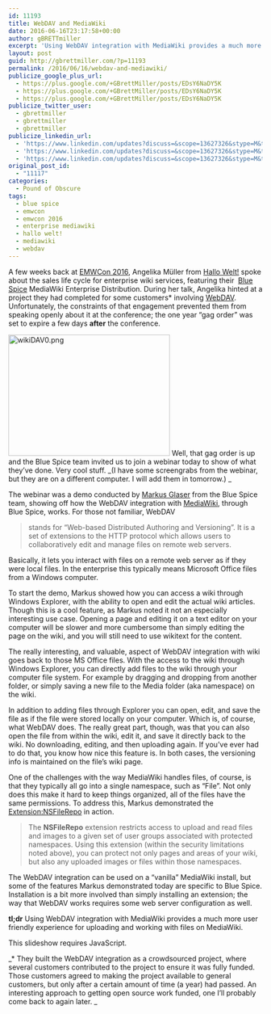 ```yaml
---
id: 11193
title: WebDAV and MediaWiki
date: 2016-06-16T23:17:58+00:00
author: gBRETTmiller
excerpt: 'Using WebDAV integration with MediaWiki provides a much more user friendly experience for uploading and working with files on MediaWiki. '
layout: post
guid: http://gbrettmiller.com/?p=11193
permalink: /2016/06/16/webdav-and-mediawiki/
publicize_google_plus_url:
  - https://plus.google.com/+GBrettMiller/posts/EDsY6NaDY5K
  - https://plus.google.com/+GBrettMiller/posts/EDsY6NaDY5K
  - https://plus.google.com/+GBrettMiller/posts/EDsY6NaDY5K
publicize_twitter_user:
  - gbrettmiller
  - gbrettmiller
  - gbrettmiller
publicize_linkedin_url:
  - 'https://www.linkedin.com/updates?discuss=&scope=13627326&stype=M&topic=6149424661466800128&type=U&a=1n_B'
  - 'https://www.linkedin.com/updates?discuss=&scope=13627326&stype=M&topic=6149424661466800128&type=U&a=1n_B'
  - 'https://www.linkedin.com/updates?discuss=&scope=13627326&stype=M&topic=6149424661466800128&type=U&a=1n_B'
original_post_id:
  - "11117"
categories:
  - Pound of Obscure
tags:
  - blue spice
  - emwcon
  - emwcon 2016
  - enterprise mediawiki
  - hallo welt!
  - mediawiki
  - webdav
---
```

A few weeks back at [EMWCon 2016](https://gbrettmiller.com/2016/05/26/emwcon-2016-some-notes-day-2/), Angelika Müller from [Hallo Welt!](http://hallowelt.com/) spoke about the sales life cycle for enterprise wiki services, featuring their  [Blue Spice](http://bluespice.com/) MediaWiki Enterprise Distribution. During her talk, Angelika hinted at a project they had completed for some customers* involving [WebDAV](http://www.webdav.org/). Unfortunately, the constraints of that engagement prevented them from speaking openly about it at the conference; the one year &#8220;gag order&#8221; was set to expire a few days **after** the conference.

<img class=" size-full wp-image-11264 alignright" src="https://i0.wp.com/167.99.231.190/wp-content/uploads/2016/06/wikidav01.png?resize=320%2C240" alt="wikiDAV0.png" width="320" height="240" srcset="https://i0.wp.com/gbrettmiller.com/wp-content/uploads/2016/06/wikidav01.png?w=320 320w, https://i0.wp.com/gbrettmiller.com/wp-content/uploads/2016/06/wikidav01.png?resize=300%2C225 300w" sizes="(max-width: 320px) 100vw, 320px" data-recalc-dims="1" /> Well, that gag order is up and the Blue Spice team invited us to join a webinar today to show of what they&#8217;ve done. Very cool stuff. _(I have some screengrabs from the webinar, but they are on a different computer. I will add them in tomorrow.) _

The webinar was a demo conducted by [Markus Glaser](https://twitter.com/mrglaser) from the Blue Spice team, showing off how the WebDAV integration with [MediaWiki](https://www.mediawiki.org/wiki/MediaWiki), through Blue Spice, works. For those not familiar, WebDAV

> stands for &#8220;Web-based Distributed Authoring and Versioning&#8221;. It is a set of extensions to the HTTP protocol which allows users to collaboratively edit and manage files on remote web servers.

Basically, it lets you interact with files on a remote web server as if they were local files. In the enterprise this typically means Microsoft Office files from a Windows computer.

To start the demo, Markus showed how you can access a wiki through Windows Explorer, with the ability to open and edit the actual wiki articles. Though this is a cool feature, as Markus noted it not an especially interesting use case. Opening a page and editing it on a text editor on your computer will be slower and more cumbersome than simply editing the page on the wiki, and you will still need to use wikitext for the content.

The really interesting, and valuable, aspect of WebDAV integration with wiki goes back to those MS Office files. With the access to the wiki through Windows Explorer, you can directly add files to the wiki through your computer file system. For example by dragging and dropping from another folder, or simply saving a new file to the Media folder (aka namespace) on the wiki.

In addition to adding files through Explorer you can open, edit, and save the file as if the file were stored locally on your computer. Which is, of course, what WebDAV does. The really great part, though, was that you can also open the file from within the wiki, edit it, and save it directly back to the wiki. No downloading, editing, and then uploading again. If you&#8217;ve ever had to do that, you know how nice this feature is. In both cases, the versioning info is maintained on the file&#8217;s wiki page.

One of the challenges with the way MediaWiki handles files, of course, is that they typically all go into a single namespace, such as &#8220;File&#8221;. Not only does this make it hard to keep things organized, all of the files have the same permissions. To address this, Markus demonstrated the [Extension:NSFileRepo](https://www.mediawiki.org/wiki/Extension:NSFileRepo) in action.

> The **NSFileRepo** extension restricts access to upload and read files and images to a given set of user groups associated with protected namespaces. Using this extension (within the security limitations noted above), you can protect not only pages and areas of your wiki, but also any uploaded images or files within those namespaces.

The WebDAV integration can be used on a &#8220;vanilla&#8221; MediaWiki install, but some of the features Markus demonstrated today are specific to Blue Spice. Installation is a bit more involved than simply installing an extension; the way that WebDAV works requires some web server configuration as well.

**tl;dr** Using WebDAV integration with MediaWiki provides a much more user friendly experience for uploading and working with files on MediaWiki.

<p class="jetpack-slideshow-noscript robots-nocontent">
  This slideshow requires JavaScript.
</p>

<div id="gallery-11193-1-slideshow" class="slideshow-window jetpack-slideshow slideshow-black" data-trans="fade" data-autostart="1" data-gallery="[{&quot;src&quot;:&quot;http:\/\/gbrettmiller.com\/wp-content\/uploads\/2016\/06\/wikidav.png&quot;,&quot;id&quot;:&quot;11258&quot;,&quot;title&quot;:&quot;wikiDAV&quot;,&quot;alt&quot;:&quot;&quot;,&quot;caption&quot;:&quot;&quot;,&quot;itemprop&quot;:&quot;image&quot;},{&quot;src&quot;:&quot;http:\/\/gbrettmiller.com\/wp-content\/uploads\/2016\/06\/wikidav2.png&quot;,&quot;id&quot;:&quot;11260&quot;,&quot;title&quot;:&quot;wikiDAV2&quot;,&quot;alt&quot;:&quot;&quot;,&quot;caption&quot;:&quot;&quot;,&quot;itemprop&quot;:&quot;image&quot;},{&quot;src&quot;:&quot;http:\/\/gbrettmiller.com\/wp-content\/uploads\/2016\/06\/wikidav3.png&quot;,&quot;id&quot;:&quot;11261&quot;,&quot;title&quot;:&quot;wikiDAV3&quot;,&quot;alt&quot;:&quot;&quot;,&quot;caption&quot;:&quot;&quot;,&quot;itemprop&quot;:&quot;image&quot;},{&quot;src&quot;:&quot;http:\/\/gbrettmiller.com\/wp-content\/uploads\/2016\/06\/wikidav4.png&quot;,&quot;id&quot;:&quot;11262&quot;,&quot;title&quot;:&quot;wikiDAV4&quot;,&quot;alt&quot;:&quot;&quot;,&quot;caption&quot;:&quot;&quot;,&quot;itemprop&quot;:&quot;image&quot;}]" itemscope itemtype="https://schema.org/ImageGallery">
</div>

_* They built the WebDAV integration as a crowdsourced project, where several customers contributed to the project to ensure it was fully funded. Those customers agreed to making the project available to general customers, but only after a certain amount of time (a year) had passed. An interesting approach to getting open source work funded, one I&#8217;ll probably come back to again later. _